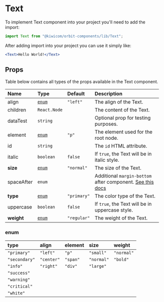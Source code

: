 # Text
To implement Text component into your project you'll need to add the import:
```jsx
import Text from "@kiwicom/orbit-components/lib/Text";
```
After adding import into your project you can use it simply like:
```jsx
<Text>Hello World!</Text>
```
## Props
Table below contains all types of the props available in the Text component.

| Name          | Type            | Default     | Description                      |
| :------------ | :-------------- | :---------- | :------------------------------- |
| align         | [`enum`](#enum) | `"left"`    | The align of the Text.
| children      | `React.Node`    |             | The content of the Text.
| dataTest      | `string`        |             | Optional prop for testing purposes.
| element       | [`enum`](#enum) | `"p"`       | The element used for the root node.
| id            | `string`        |             | The `id` HTML attribute.
| italic        | `boolean`       | `false`     | If `true`, the Text will be in italic style.
| **size**      | [`enum`](#enum) | `"normal"`  | The size of the Text.
| spaceAfter    | `enum`          |             | Additional `margin-bottom` after component. [See this docs](https://github.com/kiwicom/orbit-components/tree/master/src/common/getSpacingToken)
| **type**      | [`enum`](#enum) | `"primary"` | The color type of the Text.
| uppercase     | `boolean`       | `false`     | If `true`, the Text will be in uppercase style.
| **weight**    | [`enum`](#enum) | `"regular"` | The weight of the Text.

### enum

| type            | align      | element  | size       | weight      |
| :-------------- | :--------- | :------- | :--------- | :---------- |
| `"primary"`     | `"left"`   | `"p"`    | `"small"`  | `"normal"`  |
| `"secondary"`   | `"center"` | `"span"` | `"normal"` | `"bold"`    |
| `"info"`        | `"right"`  | `"div"`  | `"large"`  |             |
| `"success"`     |            |          |            |             |
| `"warning"`     |            |          |            |             |
| `"critical"`    |            |          |            |             |
| `"white"`       |            |          |            |             |
